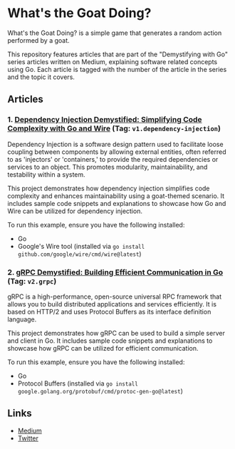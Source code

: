 # What's the Goat Doing?

What's the Goat Doing? is a simple game that generates a random action performed by a goat.

This repository features articles that are part of the "Demystifying with Go" series articles written on Medium, explaining software related concepts using Go. Each article is tagged with the number of the article in the series and the topic it covers.

## Articles
### 1. [Dependency Injection Demystified: Simplifying Code Complexity with Go and Wire](https://medium.com/thegoathub/dependency-injection-demystified-simplifying-code-complexity-with-go-and-wire-40d1571dc5fe) (Tag: `v1.dependency-injection`)
Dependency Injection is a software design pattern used to facilitate loose coupling between components by allowing external entities, often referred to as 'injectors' or 'containers,' to provide the required dependencies or services to an object. This promotes modularity, maintainability, and testability within a system.

This project demonstrates how dependency injection simplifies code complexity and enhances maintainability using a goat-themed scenario. It includes sample code snippets and explanations to showcase how Go and Wire can be utilized for dependency injection.

To run this example, ensure you have the following installed:

- Go
- Google's Wire tool (installed via `go install github.com/google/wire/cmd/wire@latest`)

### 2. [gRPC Demystified: Building Efficient Communication in Go](https://medium.com/thegoathub/grpc-demystified-building-efficient-communication-in-go-86ccb3c2660f) (Tag: `v2.grpc`)
gRPC is a high-performance, open-source universal RPC framework that allows you to build distributed applications and services efficiently. It is based on HTTP/2 and uses Protocol Buffers as its interface definition language.

This project demonstrates how gRPC can be used to build a simple server and client in Go. It includes sample code snippets and explanations to showcase how gRPC can be utilized for efficient communication.

To run this example, ensure you have the following installed:

- Go
- Protocol Buffers (installed via `go install google.golang.org/protobuf/cmd/protoc-gen-go@latest`)

## Links
- [Medium](https://medium.com/thegoathub)
- [Twitter](https://twitter.com/thegoathub)